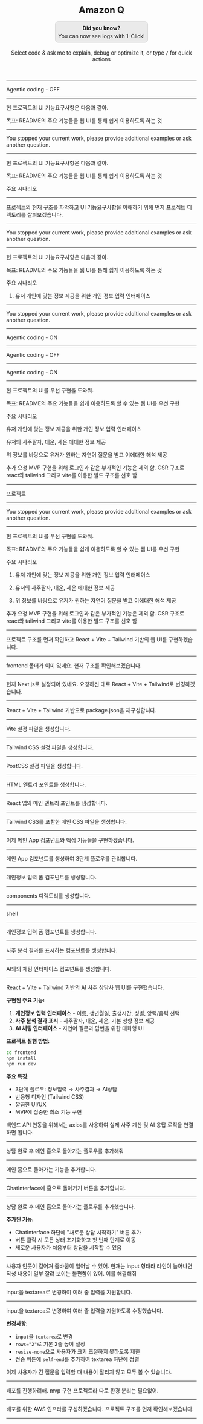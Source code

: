 <div style="display: flex; flex-direction: column; align-items: center; justify-content: center; text-align: center; padding: 200px 0 20px 0;">

<div style="font-size: 24px; margin-bottom: 12px;"><strong>Amazon Q</strong></div>
<div style="background: rgba(128, 128, 128, 0.15); border: 1px solid rgba(128, 128, 128, 0.25); border-radius: 8px; padding: 8px; margin: 4px 0; text-align: center;">
<div style="font-size: 14px; margin-bottom: 4px;"><strong>Did you know?</strong></div>
<div>You can now see logs with 1-Click!</div>
</div>

Select code & ask me to explain, debug or optimize it, or type `/` for quick actions

</div>

---

Agentic coding - OFF

---

현 프로젝트의 UI 기능요구사항은 다음과 같아. 

목표: README의 주요 기능들을 웹 UI를 통해 쉽게 이용하도록 하는 것

---

You stopped your current work, please provide additional examples or ask another question.

---

현 프로젝트의 UI 기능요구사항은 다음과 같아.

목표: README의 주요 기능들을 웹 UI를 통해 쉽게 이용하도록 하는 것

주요 시나리오

---


프로젝트의 현재 구조를 파악하고 UI 기능요구사항을 이해하기 위해 먼저 프로젝트 디렉토리를 살펴보겠습니다.

---

You stopped your current work, please provide additional examples or ask another question.

---

현 프로젝트의 UI 기능요구사항은 다음과 같아.

목표: README의 주요 기능들을 웹 UI를 통해 쉽게 이용하도록 하는 것

주요 시나리오
1. 유저 개인에 맞는 정보 제공을 위한 개인 정보 입력 인터페이스

---

You stopped your current work, please provide additional examples or ask another question.

---

Agentic coding - ON

---

Agentic coding - OFF

---

Agentic coding - ON

---

현 프로젝트의 UI를 우선 구현을 도와줘.

목표: README의 주요 기능들을 쉽게 이용하도록 할 수 있는 웹 UI를 우선 구현

주요 시나리오

유저 개인에 맞는 정보 제공을 위한 개인 정보 입력 인터페이스

유저의 사주팔자, 대운, 세운 에대한 정보 제공

위 정보를 바탕으로 유저가 원하는 자연어 질문을 받고 이에대한 해석 제공

추가 요청
MVP 구현을 위해 로그인과 같은 부가적인 기능은 제외 함. 
CSR 구조로 react와 tailwind 그리고 vite를 이용한 빌드 구조를 선호 함

---


프로젝트

---

You stopped your current work, please provide additional examples or ask another question.

---

현 프로젝트의 UI를 우선 구현을 도와줘.

목표: README의 주요 기능들을 쉽게 이용하도록 할 수 있는 웹 UI를 우선 구현

주요 시나리오

1. 유저 개인에 맞는 정보 제공을 위한 개인 정보 입력 인터페이스

2. 유저의 사주팔자, 대운, 세운 에대한 정보 제공

3. 위 정보를 바탕으로 유저가 원하는 자연어 질문을 받고 이에대한 해석 제공

추가 요청
MVP 구현을 위해 로그인과 같은 부가적인 기능은 제외 함. 
CSR 구조로 react와 tailwind 그리고 vite를 이용한 빌드 구조를 선호 함

---

프로젝트 구조를 먼저 확인하고 React + Vite + Tailwind 기반의 웹 UI를 구현하겠습니다.

---

frontend 폴더가 이미 있네요. 현재 구조를 확인해보겠습니다.

---

현재 Next.js로 설정되어 있네요. 요청하신 대로 React + Vite + Tailwind로 변경하겠습니다.

---

React + Vite + Tailwind 기반으로 package.json을 재구성합니다.

---

Vite 설정 파일을 생성합니다.

---

Tailwind CSS 설정 파일을 생성합니다.

---

PostCSS 설정 파일을 생성합니다.

---

HTML 엔트리 포인트를 생성합니다.

---

React 앱의 메인 엔트리 포인트를 생성합니다.

---

Tailwind CSS를 포함한 메인 CSS 파일을 생성합니다.

---

이제 메인 App 컴포넌트와 핵심 기능들을 구현하겠습니다.

---

메인 App 컴포넌트를 생성하여 3단계 플로우를 관리합니다.

---

개인정보 입력 폼 컴포넌트를 생성합니다.

---

components 디렉토리를 생성합니다.

---

shell

---

개인정보 입력 폼 컴포넌트를 생성합니다.

---

사주 분석 결과를 표시하는 컴포넌트를 생성합니다.

---

AI와의 채팅 인터페이스 컴포넌트를 생성합니다.

---


React + Vite + Tailwind 기반의 AI 사주 상담사 웹 UI를 구현했습니다.

**구현된 주요 기능:**

1. **개인정보 입력 인터페이스** - 이름, 생년월일, 출생시간, 성별, 양력/음력 선택
2. **사주 분석 결과 표시** - 사주팔자, 대운, 세운, 기본 성향 정보 제공
3. **AI 채팅 인터페이스** - 자연어 질문과 답변을 위한 대화형 UI

**프로젝트 실행 방법:**

```bash
cd frontend
npm install
npm run dev
```

**주요 특징:**
- 3단계 플로우: 정보입력 → 사주결과 → AI상담
- 반응형 디자인 (Tailwind CSS)
- 깔끔한 UI/UX
- MVP에 집중한 최소 기능 구현

백엔드 API 연동을 위해서는 axios를 사용하여 실제 사주 계산 및 AI 응답 로직을 연결하면 됩니다.

---

상담 완료 후 메인 홈으로 돌아가는 플로우를 추가해줘

---

메인 홈으로 돌아가는 기능을 추가합니다.

---

ChatInterface에 홈으로 돌아가기 버튼을 추가합니다.

---


상담 완료 후 메인 홈으로 돌아가는 플로우를 추가했습니다.

**추가된 기능:**
- ChatInterface 하단에 "새로운 상담 시작하기" 버튼 추가
- 버튼 클릭 시 모든 상태 초기화하고 첫 번째 단계로 이동
- 새로운 사용자가 처음부터 상담을 시작할 수 있음

---

사용자 인풋이 길어져 줄바꿈이 일어날 수 있어. 현재는 input 형태라 라인이 늘어나면 작성 내용이 일부 잘려 보이는 불편함이 있어. 이를 해결해줘

---

input을 textarea로 변경하여 여러 줄 입력을 지원합니다.

---


input을 textarea로 변경하여 여러 줄 입력을 지원하도록 수정했습니다.

**변경사항:**
- `input`을 `textarea`로 변경
- `rows="2"`로 기본 2줄 높이 설정
- `resize-none`으로 사용자가 크기 조절하지 못하도록 제한
- 전송 버튼에 `self-end`를 추가하여 textarea 하단에 정렬

이제 사용자가 긴 질문을 입력할 때 내용이 잘리지 않고 모두 볼 수 있습니다.

---

배포를 진행하려해. mvp 구현 프로젝트라 따로 환경 분리는 필요없어.

---


배포를 위한 AWS 인프라를 구성하겠습니다. 프로젝트 구조를 먼저 확인해보겠습니다.

---

infrastructure 디렉토리를 생성합니다.

---

shell

---

Command was rejected.